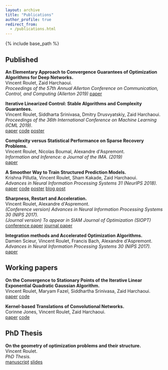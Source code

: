 ```yaml
---
layout: archive
title: "Publications"
author_profile: true
redirect_from:
  - /publications.html
---
```


{% include base_path %}

## Published
**An Elementary Approach to Convergence Guarantees of Optimization Algorithms for Deep Networks.**  
Vincent Roulet, Zaid Harchaoui.  
*Proceedings of the 57th Annual Allerton Conference on Communication, Control, and Computing (Allerton 2019)*
[paper](files/vroulet_elem_deep.pdf)

**Iterative Linearized Control: Stable Algorithms and Complexity Guarantees.**  
Vincent Roulet, Siddharta Srinivasa, Dmitry Drusvyatskiy, Zaid Harchaoui.  
*Proceedings of the 36th International Conference on Machine Learning (ICML 2019).*  
[paper](http://proceedings.mlr.press/v97/roulet19a/roulet19a)
[code](https://github.com/vroulet/ilqc)
[poster](/files/reg_ctrl_poster.pdf)

**Complexity versus Statistical Performance on Sparse Recovery Problems.**  
Vincent Roulet, Nicolas Boumal, Alexandre d'Aspremont.  
*Information and Inference: a Journal of the IMA. (2019)*  
[paper](https://academic.oup.com/imaiai/advance-article/doi/10.1093/imaiai/iay020/5288445)

**A Smoother Way to Train Structured Prediction Models.**  
Krishna Pillutla, Vincent Roulet, Sham Kakade, Zaid Harchaoui.  
*Advances in Neural Information Processing Systems 31 (NeurIPS 2018).*  
[paper](http://papers.nips.cc/paper/7726-a-smoother-way-to-train-structured-prediction-models)
[code](https://github.com/krishnap25/casimir)
[poster](https://krishnap25.github.io/papers/2018_neurips_smoother_poster.pdf)
[blog post](http://ads-institute.uw.edu//blog/2018/12/17/deep-struct-pred/)

**Sharpness, Restart and Acceleration.**  
Vincent Roulet, Alexandre d'Aspremont.  
*(Conference version) Advances in Neural Information Processing Systems 30 (NIPS 2017).*  
*(Journal version) To appear in SIAM Journal of Optimization  (SIOPT)*
[conference paper](https://papers.nips.cc/paper/6712-sharpness-restart-and-acceleration)
[journal paper](/files/vroulet_restart.pdf)

**Integration methods and Accelerated Optimization Algorithms.**  
Damien Scieur, Vincent Roulet, Francis Bach, Alexandre d'Aspremont.  
*Advances in Neural Information Processing Systems 30 (NIPS 2017).*  
[paper](https://papers.nips.cc/paper/6711-integration-methods-and-optimization-algorithms)

## Working papers
**On the Convergence to Stationary Points of the Iterative Linear Exponential Quadratic Gaussian Algorithm.**  
Vincent Roulet, Maryam Fazel, Siddhartha Srinivasa, Zaid Harchaoui.  
[paper](https://arxiv.org/abs/1910.08221)
[code](https://github.com/vroulet/ilqc)

**Kernel-based Translations of Convolutional Networks.**  
Corinne Jones, Vincent Roulet, Zaid Harchaoui.  
[paper](https://arxiv.org/abs/1903.08131)
[code](https://github.com/cjones6/yesweckn)

<!-- **Learning Feature Representations for Discriminative Clustering with Limited Supervision**  
Corinne Jones, Vincent Roulet, Zaid Harchaoui.  
[paper](https://www.stat.washington.edu/sites/default/files/2019-06/tr651.pdf)

**Iterative Hard Clustering of Features.**  
Vincent Roulet, Fajwel Fogel, Alexandre d'Aspremont, Francis Bach.  
[paper](https://hal.archives-ouvertes.fr/hal-01664964)  

**Learning with Clustering Structure.**  
Vincent Roulet, Fajwel Fogel, Alexandre d'Aspremont, Francis Bach.  
[paper](https://arxiv.org/abs/1506.04908)   -->

## PhD Thesis  
**On the geometry of optimization problems and their structure.**  
Vincent Roulet.  
*PhD Thesis.*  
[manuscript](https://tel.archives-ouvertes.fr/tel-01717933)
[slides](/files/PhD_defense_VRoulet.pdf)
